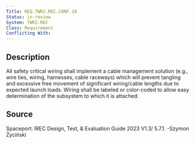 ```yaml
---
Title: REQ.TWR2.REC.CONF.18
Status: in-review
System: TWR2.REC
Class: Requirement
Conflicting With: 
---
```


## Description

All safety critical wiring shall implement a cable management solution (e.g., wire
ties, wiring, harnesses, cable raceways) which will prevent tangling and excessive
free movement of significant wiring/cable lengths due to expected launch loads.  Wiring shall be labeled or color-coded to allow easy determination of the subsystem
to which it is attached. 

## Source

Spaceport: IREC Design, Test, & Evaluation Guide 2023 V1.3/ 5.7.1. -Szymon Życiński
